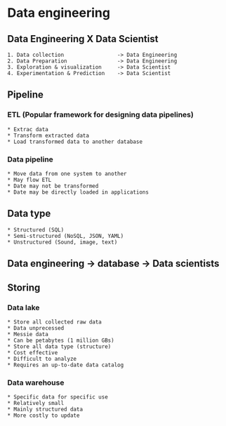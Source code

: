 # Data engineering

## Data Engineering X Data Scientist
    1. Data collection                 -> Data Engineering
    2. Data Preparation                -> Data Engineering
    3. Exploration & visualization     -> Data Scientist
    4. Experimentation & Prediction    -> Data Scientist

## Pipeline

### ETL (Popular framework for designing data pipelines)
    * Extrac data
    * Transform extracted data
    * Load transformed data to another database

### Data pipeline
    * Move data from one system to another
    * May flow ETL
    * Date may not be transformed
    * Date may be directly loaded in applications

## Data type
    * Structured (SQL)
    * Semi-structured (NoSQL, JSON, YAML)
    * Unstructured (Sound, image, text)

## Data engineering -> database -> Data scientists

## Storing

### Data lake
    * Store all collected raw data
    * Data unprecessed
    * Messie data
    * Can be petabytes (1 million GBs)
    * Store all data type (structure)
    * Cost effective
    * Difficult to analyze
    * Requires an up-to-date data catalog

### Data warehouse
    * Specific data for specific use
    * Relatively small
    * Mainly structured data
    * More costly to update
    

